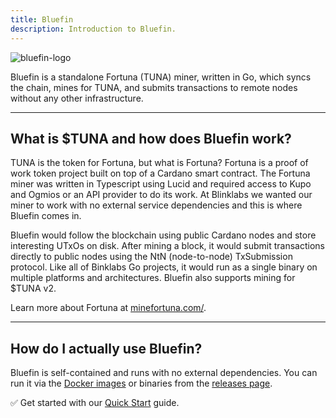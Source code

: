 ```yaml
---
title: Bluefin
description: Introduction to Bluefin.
---
```


![bluefin-logo](/bluefin-logo.png)

Bluefin is a standalone Fortuna (TUNA) miner, written in Go, which syncs the chain, mines for TUNA, and submits transactions to remote nodes without any other infrastructure.  

***

## What is $TUNA and how does Bluefin work?

TUNA is the token for Fortuna, but what is Fortuna? Fortuna is a proof of work token project built on top of a Cardano smart contract. The Fortuna miner was written in Typescript using Lucid and required access to Kupo and Ogmios or an API provider to do its work. At Blinklabs we wanted our miner to work with no external service dependencies and this is where Bluefin comes in.  

Bluefin would follow the blockchain using public Cardano nodes and store interesting UTxOs on disk. After mining a block, it would submit transactions directly to public nodes using the NtN (node-to-node) TxSubmission protocol. Like all of Binklabs Go projects, it would run as a single binary on multiple platforms and architectures. Bluefin also supports mining for $TUNA v2.  

Learn more about Fortuna at <a href="https://minefortuna.com/" target="_blank">minefortuna.com/</a>.  

***

## How do I actually use Bluefin?

Bluefin is self-contained and runs with no external dependencies. You can run it via the <a href="https://github.com/blinklabs-io/bluefin/pkgs/container/bluefin" target="_blank">Docker images</a> or binaries from the <a href="https://github.com/blinklabs-io/bluefin/releases" target="_blank">releases page</a>.  

✅ Get started with our [Quick Start](../002-quick-start-overview) guide.  
